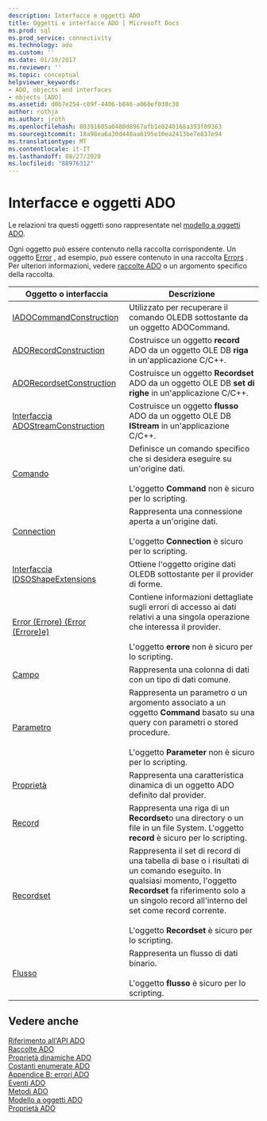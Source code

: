 ```yaml
---
description: Interfacce e oggetti ADO
title: Oggetti e interfacce ADO | Microsoft Docs
ms.prod: sql
ms.prod_service: connectivity
ms.technology: ado
ms.custom: ''
ms.date: 01/19/2017
ms.reviewer: ''
ms.topic: conceptual
helpviewer_keywords:
- ADO, objects and interfaces
- objects [ADO]
ms.assetid: d0b7e254-c89f-4406-b846-a060ef038c30
author: rothja
ms.author: jroth
ms.openlocfilehash: 80391605a0480d8967afb1e0240168a393f09363
ms.sourcegitcommit: 18a98ea6a30d448aa6195e10ea2413be7e837e94
ms.translationtype: MT
ms.contentlocale: it-IT
ms.lasthandoff: 08/27/2020
ms.locfileid: "88976312"
---
```

# <a name="ado-objects-and-interfaces"></a>Interfacce e oggetti ADO
Le relazioni tra questi oggetti sono rappresentate nel [modello a oggetti ADO](./ado-object-model.md).  
  
 Ogni oggetto può essere contenuto nella raccolta corrispondente. Un oggetto [Error](./error-object.md) , ad esempio, può essere contenuto in una raccolta [Errors](./errors-collection-ado.md) . Per ulteriori informazioni, vedere [raccolte ADO](./ado-collections.md) o un argomento specifico della raccolta.  
  
|Oggetto o interfaccia|Descrizione|  
|-|-|  
|[IADOCommandConstruction](/previous-versions/windows/desktop/aa965677(v=vs.85))|Utilizzato per recuperare il comando OLEDB sottostante da un oggetto ADOCommand.|  
|[ADORecordConstruction](./adorecordconstruction-interface.md)|Costruisce un oggetto **record** ADO da un oggetto OLE DB **riga** in un'applicazione C/C++.|  
|[ADORecordsetConstruction](./adorecordsetconstruction-interface.md)|Costruisce un oggetto **Recordset** ADO da un oggetto OLE DB **set di righe** in un'applicazione C/C++.|  
|[Interfaccia ADOStreamConstruction](./adostreamconstruction-interface.md)|Costruisce un oggetto **flusso** ADO da un oggetto OLE DB **IStream** in un'applicazione C/C++.|  
|[Comando](./command-object-ado.md)|Definisce un comando specifico che si desidera eseguire su un'origine dati.<br /><br /> L'oggetto **Command** non è sicuro per lo scripting.|  
|[Connection](./connection-object-ado.md)|Rappresenta una connessione aperta a un'origine dati.<br /><br /> L'oggetto **Connection** è sicuro per lo scripting.|  
|[Interfaccia IDSOShapeExtensions](./idsoshapeextensions-interface.md)|Ottiene l'oggetto origine dati OLEDB sottostante per il provider di forme.|  
|[Error (Errore) (Error (Errore)e)](./error-object.md)|Contiene informazioni dettagliate sugli errori di accesso ai dati relativi a una singola operazione che interessa il provider.<br /><br /> L'oggetto **errore** non è sicuro per lo scripting.|  
|[Campo](./field-object.md)|Rappresenta una colonna di dati con un tipo di dati comune.|  
|[Parametro](./parameter-object.md)|Rappresenta un parametro o un argomento associato a un oggetto **Command** basato su una query con parametri o stored procedure.<br /><br /> L'oggetto **Parameter** non è sicuro per lo scripting.|  
|[Proprietà](./property-object-ado.md)|Rappresenta una caratteristica dinamica di un oggetto ADO definito dal provider.|  
|[Record](./record-object-ado.md)|Rappresenta una riga di un **Recordset**o una directory o un file in un file System. L'oggetto **record** è sicuro per lo scripting.|  
|[Recordset](./recordset-object-ado.md)|Rappresenta il set di record di una tabella di base o i risultati di un comando eseguito. In qualsiasi momento, l'oggetto **Recordset** fa riferimento solo a un singolo record all'interno del set come record corrente.<br /><br /> L'oggetto **Recordset** è sicuro per lo scripting.|  
|[Flusso](./stream-object-ado.md)|Rappresenta un flusso di dati binario.<br /><br /> L'oggetto **flusso** è sicuro per lo scripting.|  
  
## <a name="see-also"></a>Vedere anche  
 [Riferimento all'API ADO](./ado-api-reference.md)   
 [Raccolte ADO](./ado-collections.md)   
 [Proprietà dinamiche ADO](./ado-dynamic-properties.md)   
 [Costanti enumerate ADO](./ado-enumerated-constants.md)   
 [Appendice B: errori ADO](../../guide/appendixes/appendix-b-ado-errors.md)   
 [Eventi ADO](./ado-events.md)   
 [Metodi ADO](./ado-methods.md)   
 [Modello a oggetti ADO](./ado-object-model.md)   
 [Proprietà ADO](./ado-properties.md)